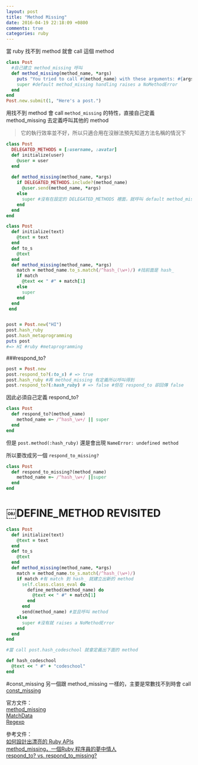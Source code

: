 ```yaml
---
layout: post
title: "Method Missing"
date: 2016-04-19 22:18:09 +0800
comments: true
categories: ruby
---
```


當 ruby 找不到 method 就會 call 這個 method

<!-- more -->

```ruby
class Post
  #自己建立 method_missing 呼叫
  def method_missing(method_name, *args)
    puts "You tried to call #{method_name} with these arguments: #{args}"
    super #default method_missing handling raises a NoMethodError
  end
end
Post.new.submit(1, "Here's a post.")

```

用找不到 method 會 call `method_missing` 的特性，直接自己定義 method_missing 去定義呼叫其他的 method

>它的執行效率並不好，所以只適合用在沒辦法預先知道方法名稱的情況下

```ruby
class Post
  DELEGATED_METHODS = [:username, :avatar]
  def initialize(user)
    @user = user
  end
  
  def method_missing(method_name, *args)
    if DELEGATED_METHODS.include?(method_name)
      @user.send(method_name, *args)
    else
      super #沒有在設定的 DELEGATED_METHODS 裡面，就呼叫 default method_missing handling raises a NoMethodError
    end
  end 
end
```

```ruby
class Post
  def initialize(text)
    @text = text
  end
  def to_s
    @text
  end
  def method_missing(method_name, *args)
    match = method_name.to_s.match(/^hash_(\w+)/) #找前面是 hash_
    if match
      @text << " #" + match[1]
    else
      super 
    end
  end
￼end


post = Post.new("HI")
post.hash_ruby
post.hash_metaprogramming
puts post
#=> HI #ruby #metaprogramming
```

###respond_to?

```ruby
post = Post.new 
post.respond_to?(:to_s) # => true
post.hash_ruby #再 method_missing 有定義所以呼叫得到
post.respond_to?(:hash_ruby) # => false #但在 respond_to 卻回傳 false
```

因此必須自己定義 respond_to?

```ruby
class Post
  def respond_to?(method_name)
    method_name =~ /^hash_\w+/ || super
  end 
end
```

但是 `post.method(:hash_ruby)` 還是會出現 `NameError: undefined method`

所以要改成另一個 `respond_to_missing?`

```ruby
class Post
  def respond_to_missing?(method_name) 
    method_name =~ /^hash_\w+/ ||super
  end 
end
```

# ￼DEFINE_METHOD REVISITED

```ruby
class Post
  def initialize(text)
    @text = text
  end
  def to_s
    @text
  end
  def method_missing(method_name, *args)
    match = method_name.to_s.match(/^hash_(\w+)/)
    if match #有 match 到 hash_ 就建立出新的 method
      self.class.class_eval do
        define_method(method_name) do
          @text << " #" + match[1]
        end
      end 
      send(method_name) #並且呼叫 method
    else
      super #沒有就 raises a NoMethodError
    end
  end
end

#當 call post.hash_codeschool 就會定義出下面的 method 

def hash_codeschool
  @text << " #" + "codeschool"
end
```

#const_missing
另一個跟 method_missing 一樣的，主要是常數找不到時會 call  
[const_missing](http://apidock.com/ruby/Module/const_missing)

官方文件：  
[method_missing](http://apidock.com/ruby/BasicObject/method_missing)  
[MatchData](http://ruby-doc.org/core-2.2.0/MatchData.html)  
[Regexp](http://ruby-doc.org/core-2.1.1/Regexp.html)

參考文件：    
[如何設計出漂亮的 Ruby APIs](https://ihower.tw/blog/archives/4797)  
[method_missing，一個Ruby 程序員的夢中情人](https://ruby-china.org/topics/3434)  
[respond_to? vs. respond_to_missing?](http://stackoverflow.com/questions/13793060/respond-to-vs-respond-to-missing)